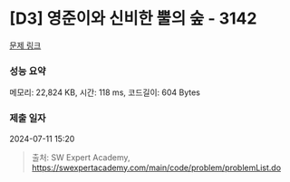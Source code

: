 # [D3] 영준이와 신비한 뿔의 숲 - 3142 

[문제 링크](https://swexpertacademy.com/main/code/problem/problemDetail.do?contestProbId=AV_6xWk6sbADFAWS) 

### 성능 요약

메모리: 22,824 KB, 시간: 118 ms, 코드길이: 604 Bytes

### 제출 일자

2024-07-11 15:20



> 출처: SW Expert Academy, https://swexpertacademy.com/main/code/problem/problemList.do